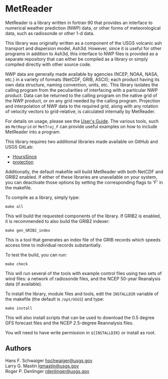 MetReader
==========

MetReader is a library written in fortran 90 that provides an interface to
numerical weather prediction (NWP) data, or other forms of meteorological
data, such as radiosonde or other 1-d data.  

This library was originally written as a component of the USGS volcanic ash
transport and dispersion model, Ash3d.  However, since it is useful for
other programs in addition to Ash3d, this interface to NWP files is provided
as a separate repository that can either be compiled as a library or simply
compiled directly with other source code.

NWP data are generally made available by agencies (NCEP, NOAA, NASA, etc.)
in a variety of formats (NetCDF, GRIB, ASCII); each product having
its own data structure, naming convention, units, etc.  This library 
isolates the calling program from the peculiarities of interfacing with
a particular NWP product.  Data can be returned to the calling program on
the native grid of the NWP product, or on any grid needed by the calling
program.  Projection and interpolation of NWP data to the required grid, along
with any rotation of velocity vectors to grid-relative, is calculated internally by 
MetReader.

For details on usage, please see the [User's Guide](doc/MetReader_manual.pdf).
The various tools, such as `MetRegrid` or `MetTraj_F` can provide useful
examples on how to include MetReader into a program.

This library requires two additional libraries made available on GitHub and USGS GitLab:

- [HoursSince](https://github.com/DOI-USGS/volcano-ash3d-hourssince)
- [projection](https://github.com/DOI-USGS/volcano-ash3d-projection)

Additionally, the default makefile will build MetReader with both NetCDF and GRIB2
enabled.  If either of these libraries are unavailable on your system, you can
deactivate those options by setting the corresponding flags to 'F' in the makefile.

To compile as a library, simply type:

  `make all`

This will build the requested components of the library.  If GRIB2 is enabled, 
it is recommended to also build the GRIB2 indexer:

  `make gen_GRIB2_index`

This is a tool that generates an index file of the GRIB records which speeds
access time to individual records substantially.

To test the build, you can run:

  `make check`

This will run several of the tools with example control files using two
sets of wind files: a network of radiosonde files, and the NCEP 50-year
Reanalysis data (if available).

To install the library, module files and tools, edit the `INSTALLDIR` variable of
the makefile (the default is `/opt/USGS`) and type:

  `make install`

This will also install scripts that can be used to download the 0.5 degree GFS
forecast files and the NCEP 2.5-degree Reannalysis files.

You will need to have write permission in `${INSTALLDIR}` or install as root.


Authors
-------

Hans F. Schwaiger <hschwaiger@usgs.gov>  
Larry G. Mastin <lgmastin@usgs.gov>  
Roger P. Denlinger <rdenlinger@usgs.gov>
